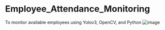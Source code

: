 # Employee_Attendance_Monitoring
To monitor available employees using Yolov3, OpenCV, and Python
![image](https://github.com/MrYahya18/Employee_Attendance_Monitoring/assets/88489038/332fe761-6b6c-4ba9-9c6a-88f00cb6a9e2)
